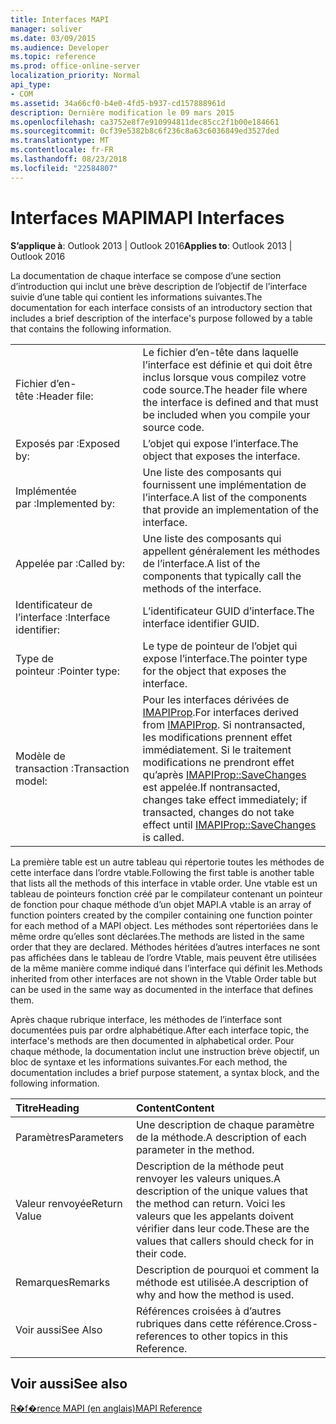 ```yaml
---
title: Interfaces MAPI
manager: soliver
ms.date: 03/09/2015
ms.audience: Developer
ms.topic: reference
ms.prod: office-online-server
localization_priority: Normal
api_type:
- COM
ms.assetid: 34a66cf0-b4e0-4fd5-b937-cd157888961d
description: Dernière modification le 09 mars 2015
ms.openlocfilehash: ca3752e8f7e910994811dec85cc2f1b00e184661
ms.sourcegitcommit: 0cf39e5382b8c6f236c8a63c6036849ed3527ded
ms.translationtype: MT
ms.contentlocale: fr-FR
ms.lasthandoff: 08/23/2018
ms.locfileid: "22584807"
---
```

# <a name="mapi-interfaces"></a><span data-ttu-id="efbb0-103">Interfaces MAPI</span><span class="sxs-lookup"><span data-stu-id="efbb0-103">MAPI Interfaces</span></span>

  
  
<span data-ttu-id="efbb0-104">**S’applique à**: Outlook 2013 | Outlook 2016</span><span class="sxs-lookup"><span data-stu-id="efbb0-104">**Applies to**: Outlook 2013 | Outlook 2016</span></span> 
  
<span data-ttu-id="efbb0-105">La documentation de chaque interface se compose d’une section d’introduction qui inclut une brève description de l’objectif de l’interface suivie d’une table qui contient les informations suivantes.</span><span class="sxs-lookup"><span data-stu-id="efbb0-105">The documentation for each interface consists of an introductory section that includes a brief description of the interface's purpose followed by a table that contains the following information.</span></span>
  
|||
|:-----|:-----|
|<span data-ttu-id="efbb0-106">Fichier d’en-tête :</span><span class="sxs-lookup"><span data-stu-id="efbb0-106">Header file:</span></span>  <br/> |<span data-ttu-id="efbb0-107">Le fichier d’en-tête dans laquelle l’interface est définie et qui doit être inclus lorsque vous compilez votre code source.</span><span class="sxs-lookup"><span data-stu-id="efbb0-107">The header file where the interface is defined and that must be included when you compile your source code.</span></span>  <br/> |
|<span data-ttu-id="efbb0-108">Exposés par :</span><span class="sxs-lookup"><span data-stu-id="efbb0-108">Exposed by:</span></span>  <br/> |<span data-ttu-id="efbb0-109">L’objet qui expose l’interface.</span><span class="sxs-lookup"><span data-stu-id="efbb0-109">The object that exposes the interface.</span></span>  <br/> |
|<span data-ttu-id="efbb0-110">Implémentée par :</span><span class="sxs-lookup"><span data-stu-id="efbb0-110">Implemented by:</span></span>  <br/> |<span data-ttu-id="efbb0-111">Une liste des composants qui fournissent une implémentation de l’interface.</span><span class="sxs-lookup"><span data-stu-id="efbb0-111">A list of the components that provide an implementation of the interface.</span></span>  <br/> |
|<span data-ttu-id="efbb0-112">Appelée par :</span><span class="sxs-lookup"><span data-stu-id="efbb0-112">Called by:</span></span>  <br/> |<span data-ttu-id="efbb0-113">Une liste des composants qui appellent généralement les méthodes de l’interface.</span><span class="sxs-lookup"><span data-stu-id="efbb0-113">A list of the components that typically call the methods of the interface.</span></span>  <br/> |
|<span data-ttu-id="efbb0-114">Identificateur de l’interface :</span><span class="sxs-lookup"><span data-stu-id="efbb0-114">Interface identifier:</span></span>  <br/> |<span data-ttu-id="efbb0-115">L’identificateur GUID d’interface.</span><span class="sxs-lookup"><span data-stu-id="efbb0-115">The interface identifier GUID.</span></span>  <br/> |
|<span data-ttu-id="efbb0-116">Type de pointeur :</span><span class="sxs-lookup"><span data-stu-id="efbb0-116">Pointer type:</span></span>  <br/> |<span data-ttu-id="efbb0-117">Le type de pointeur de l’objet qui expose l’interface.</span><span class="sxs-lookup"><span data-stu-id="efbb0-117">The pointer type for the object that exposes the interface.</span></span>  <br/> |
|<span data-ttu-id="efbb0-118">Modèle de transaction :</span><span class="sxs-lookup"><span data-stu-id="efbb0-118">Transaction model:</span></span>  <br/> |<span data-ttu-id="efbb0-119">Pour les interfaces dérivées de [IMAPIProp](imapipropiunknown.md).</span><span class="sxs-lookup"><span data-stu-id="efbb0-119">For interfaces derived from [IMAPIProp](imapipropiunknown.md).</span></span> <span data-ttu-id="efbb0-120">Si nontransacted, les modifications prennent effet immédiatement. Si le traitement modifications ne prendront effet qu’après [IMAPIProp::SaveChanges](imapiprop-savechanges.md) est appelée.</span><span class="sxs-lookup"><span data-stu-id="efbb0-120">If nontransacted, changes take effect immediately; if transacted, changes do not take effect until [IMAPIProp::SaveChanges](imapiprop-savechanges.md) is called.</span></span>  <br/> |
   
<span data-ttu-id="efbb0-121">La première table est un autre tableau qui répertorie toutes les méthodes de cette interface dans l’ordre vtable.</span><span class="sxs-lookup"><span data-stu-id="efbb0-121">Following the first table is another table that lists all the methods of this interface in vtable order.</span></span> <span data-ttu-id="efbb0-122">Une vtable est un tableau de pointeurs fonction créé par le compilateur contenant un pointeur de fonction pour chaque méthode d’un objet MAPI.</span><span class="sxs-lookup"><span data-stu-id="efbb0-122">A vtable is an array of function pointers created by the compiler containing one function pointer for each method of a MAPI object.</span></span> <span data-ttu-id="efbb0-123">Les méthodes sont répertoriées dans le même ordre qu’elles sont déclarées.</span><span class="sxs-lookup"><span data-stu-id="efbb0-123">The methods are listed in the same order that they are declared.</span></span> <span data-ttu-id="efbb0-124">Méthodes héritées d’autres interfaces ne sont pas affichées dans le tableau de l’ordre Vtable, mais peuvent être utilisées de la même manière comme indiqué dans l’interface qui définit les.</span><span class="sxs-lookup"><span data-stu-id="efbb0-124">Methods inherited from other interfaces are not shown in the Vtable Order table but can be used in the same way as documented in the interface that defines them.</span></span>
  
<span data-ttu-id="efbb0-125">Après chaque rubrique interface, les méthodes de l’interface sont documentées puis par ordre alphabétique.</span><span class="sxs-lookup"><span data-stu-id="efbb0-125">After each interface topic, the interface's methods are then documented in alphabetical order.</span></span> <span data-ttu-id="efbb0-126">Pour chaque méthode, la documentation inclut une instruction brève objectif, un bloc de syntaxe et les informations suivantes.</span><span class="sxs-lookup"><span data-stu-id="efbb0-126">For each method, the documentation includes a brief purpose statement, a syntax block, and the following information.</span></span>
  
|<span data-ttu-id="efbb0-127">**Titre**</span><span class="sxs-lookup"><span data-stu-id="efbb0-127">**Heading**</span></span>|<span data-ttu-id="efbb0-128">**Content**</span><span class="sxs-lookup"><span data-stu-id="efbb0-128">**Content**</span></span>|
|:-----|:-----|
|<span data-ttu-id="efbb0-129">Paramètres</span><span class="sxs-lookup"><span data-stu-id="efbb0-129">Parameters</span></span>  <br/> |<span data-ttu-id="efbb0-130">Une description de chaque paramètre de la méthode.</span><span class="sxs-lookup"><span data-stu-id="efbb0-130">A description of each parameter in the method.</span></span>  <br/> |
|<span data-ttu-id="efbb0-131">Valeur renvoyée</span><span class="sxs-lookup"><span data-stu-id="efbb0-131">Return Value</span></span>  <br/> |<span data-ttu-id="efbb0-132">Description de la méthode peut renvoyer les valeurs uniques.</span><span class="sxs-lookup"><span data-stu-id="efbb0-132">A description of the unique values that the method can return.</span></span> <span data-ttu-id="efbb0-133">Voici les valeurs que les appelants doivent vérifier dans leur code.</span><span class="sxs-lookup"><span data-stu-id="efbb0-133">These are the values that callers should check for in their code.</span></span>  <br/> |
|<span data-ttu-id="efbb0-134">Remarques</span><span class="sxs-lookup"><span data-stu-id="efbb0-134">Remarks</span></span>  <br/> |<span data-ttu-id="efbb0-135">Description de pourquoi et comment la méthode est utilisée.</span><span class="sxs-lookup"><span data-stu-id="efbb0-135">A description of why and how the method is used.</span></span>  <br/> |
|<span data-ttu-id="efbb0-136">Voir aussi</span><span class="sxs-lookup"><span data-stu-id="efbb0-136">See Also</span></span>  <br/> |<span data-ttu-id="efbb0-137">Références croisées à d’autres rubriques dans cette référence.</span><span class="sxs-lookup"><span data-stu-id="efbb0-137">Cross-references to other topics in this Reference.</span></span>  <br/> |
   
## <a name="see-also"></a><span data-ttu-id="efbb0-138">Voir aussi</span><span class="sxs-lookup"><span data-stu-id="efbb0-138">See also</span></span>



[<span data-ttu-id="efbb0-139">R�f�rence MAPI (en anglais)</span><span class="sxs-lookup"><span data-stu-id="efbb0-139">MAPI Reference</span></span>](mapi-reference.md)

